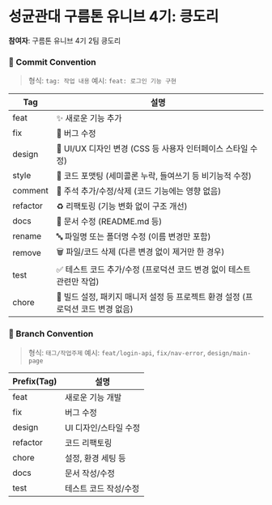 # 성균관대 구름톤 유니브 4기: 킁도리
**참여자**: 구름톤 유니브 4기 2팀 킁도리


### 📝 Commit Convention

> 형식: `tag: 작업 내용`
> 예시: `feat: 로그인 기능 구현`

| Tag       | 설명                                                                                   |
|-----------|----------------------------------------------------------------------------------------|
| feat      | ✨ 새로운 기능 추가                                                                     |
| fix       | 🐛 버그 수정                                                                            |
| design    | 🎨 UI/UX 디자인 변경 (CSS 등 사용자 인터페이스 스타일 수정)                             |
| style     | 💅 코드 포맷팅 (세미콜론 누락, 들여쓰기 등 비기능적 수정)                              |
| comment   | 💬 주석 추가/수정/삭제 (코드 기능에는 영향 없음)                                       |
| refactor  | ♻️ 리팩토링 (기능 변화 없이 구조 개선)                                                 |
| docs      | 📝 문서 수정 (README.md 등)                                                             |
| rename    | 🔤 파일명 또는 폴더명 수정 (이름 변경만 포함)                                           |
| remove    | 🗑️ 파일/코드 삭제 (다른 변경 없이 제거만 한 경우)                                      |
| test      | ✅ 테스트 코드 추가/수정 (프로덕션 코드 변경 없이 테스트 관련만 작업)                   |
| chore     | 🔧 빌드 설정, 패키지 매니저 설정 등 프로젝트 환경 설정 (프로덕션 코드 변경 없음)        |


### 🌿 Branch Convention

> 형식: `태그/작업주제`
> 예시: `feat/login-api`, `fix/nav-error`, `design/main-page`

| Prefix(Tag) | 설명 |
|-------------|------|
| feat        | 새로운 기능 개발 |
| fix         | 버그 수정 |
| design      | UI 디자인/스타일 수정 |
| refactor    | 코드 리팩토링 |
| chore       | 설정, 환경 세팅 등 |
| docs        | 문서 작성/수정 |
| test        | 테스트 코드 작성/수정 |
